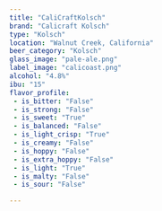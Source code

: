 ```yaml
---
title: "CaliCraftKolsch"
brand: "Calicraft Kolsch"
type: "Kolsch"
location: "Walnut Creek, California"
beer_category: "Kolsch"
glass_image: "pale-ale.png"
label_image: "calicoast.png"
alcohol: "4.8%"
ibu: "15"
flavor_profile:
 - is_bitter: "False"
 - is_strong: "False"
 - is_sweet: "True"
 - is_balanced: "False"
 - is_light_crisp: "True"
 - is_creamy: "False"
 - is_hoppy: "False"
 - is_extra_hoppy: "False"
 - is_light: "True"
 - is_malty: "False"
 - is_sour: "False"

---
```

